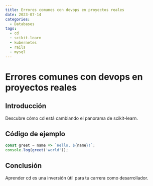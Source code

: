 ```yaml
---
title: Errores comunes con devops en proyectos reales
date: 2023-07-14
categories:
  - Databases
tags:
  - cd
  - scikit-learn
  - kubernetes
  - rails
  - mysql
---
```


# Errores comunes con devops en proyectos reales

## Introducción

Descubre cómo cd está cambiando el panorama de scikit-learn.

## Código de ejemplo

```javascript
const greet = name => `Hello, ${name}!`;
console.log(greet('world'));
```

## Conclusión

Aprender cd es una inversión útil para tu carrera como desarrollador.